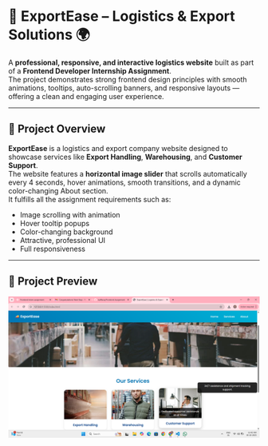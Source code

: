 # 🚚 ExportEase – Logistics & Export Solutions 🌍  

A **professional, responsive, and interactive logistics website** built as part of a **Frontend Developer Internship Assignment**.  
The project demonstrates strong frontend design principles with smooth animations, tooltips, auto-scrolling banners, and responsive layouts — offering a clean and engaging user experience.

---

## 🧾 Project Overview
**ExportEase** is a logistics and export company website designed to showcase services like **Export Handling**, **Warehousing**, and **Customer Support**.  
The website features a **horizontal image slider** that scrolls automatically every 4 seconds, hover animations, smooth transitions, and a dynamic color-changing About section.  
It fulfills all the assignment requirements such as:
- Image scrolling with animation  
- Hover tooltip popups  
- Color-changing background  
- Attractive, professional UI  
- Full responsiveness  

---

## 📸 Project Preview

![image alt](Output1.png)
